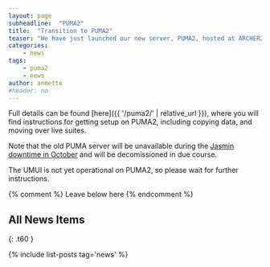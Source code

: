 ```yaml
---
layout: page
subheadline:  "PUMA2"
title:  "Transition to PUMA2"
teaser: "We have just launched our new server, PUMA2, hosted at ARCHER2. Rose/cylc users should move over to the new system as soon as possible."
categories:
    - news
tags:
    - puma2
    - news
author: annette
#header: no
---
```


Full details can be found [here]({{ '/puma2/' | relative_url }}), 
where you will find instructions for getting setup on PUMA2, 
including copying data, and moving over live suites.

Note that the old PUMA server will be unavailable during the 
[Jasmin downtime in October](https://www.ceda.ac.uk/blog/reminder-advance-notice-of-jasmin-power-maintenance-autumn-2023/) 
and will be decomissioned in due course. 

The UMUI is not yet operational on PUMA2, so please wait for further instructions. 

{% comment %} Leave below here {% endcomment %}
## All News Items
{: .t60 }

{% include list-posts tag='news' %}
